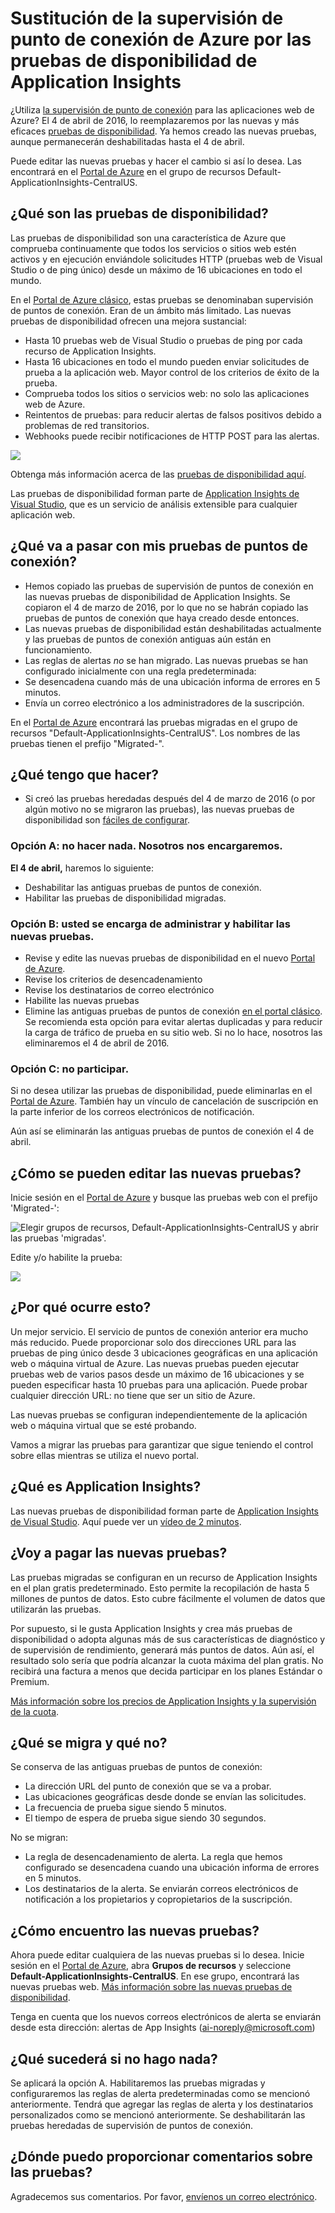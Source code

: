 <properties 
	pageTitle="Migración de la supervisión de punto de conexión de Azure a las pruebas de disponibilidad de Application Insights" 
	description="Hemos transformado las pruebas de supervisión de puntos de conexión de Azure en las nuevas pruebas de disponibilidad de Application Insights. El cambio se realizará el 4 de abril de 2016."
	services="application-insights" 
    documentationCenter=""
	authors="soubhagyadash" 
	manager="douge"/>

<tags 
	ms.service="application-insights" 
	ms.workload="tbd" 
	ms.tgt_pltfrm="ibiza" 
	ms.devlang="na" 
	ms.topic="article" 
	ms.date="03/10/2016" 
	ms.author="awills"/>
 
# Sustitución de la supervisión de punto de conexión de Azure por las pruebas de disponibilidad de Application Insights

¿Utiliza [la supervisión de punto de conexión](https://blogs.msdn.microsoft.com/mast/2013/03/03/windows-azure-portal-update-configure-web-endpoint-status-monitoring-preview/) para las aplicaciones web de Azure? El 4 de abril de 2016, lo reemplazaremos por las nuevas y más eficaces [pruebas de disponibilidad](app-insights-monitor-web-app-availability.md). Ya hemos creado las nuevas pruebas, aunque permanecerán deshabilitadas hasta el 4 de abril.

Puede editar las nuevas pruebas y hacer el cambio si así lo desea. Las encontrará en el [Portal de Azure](https://portal.azure.com) en el grupo de recursos Default-ApplicationInsights-CentralUS.


## ¿Qué son las pruebas de disponibilidad?

Las pruebas de disponibilidad son una característica de Azure que comprueba continuamente que todos los servicios o sitios web estén activos y en ejecución enviándole solicitudes HTTP (pruebas web de Visual Studio o de ping único) desde un máximo de 16 ubicaciones en todo el mundo.

En el [Portal de Azure clásico](https://manage.windowsazure.com), estas pruebas se denominaban supervisión de puntos de conexión. Eran de un ámbito más limitado. Las nuevas pruebas de disponibilidad ofrecen una mejora sustancial:

* Hasta 10 pruebas web de Visual Studio o pruebas de ping por cada recurso de Application Insights. 
* Hasta 16 ubicaciones en todo el mundo pueden enviar solicitudes de prueba a la aplicación web. Mayor control de los criterios de éxito de la prueba. 
* Comprueba todos los sitios o servicios web: no solo las aplicaciones web de Azure.
* Reintentos de pruebas: para reducir alertas de falsos positivos debido a problemas de red transitorios. 
* Webhooks puede recibir notificaciones de HTTP POST para las alertas.

![](./media/app-insights-migrate-azure-endpoint-tests/16-1test.png)

Obtenga más información acerca de las [pruebas de disponibilidad aquí](app-insights-monitor-web-app-availability.md).

Las pruebas de disponibilidad forman parte de [Application Insights de Visual Studio](app-insights-overview.md), que es un servicio de análisis extensible para cualquier aplicación web.



## ¿Qué va a pasar con mis pruebas de puntos de conexión?

* Hemos copiado las pruebas de supervisión de puntos de conexión en las nuevas pruebas de disponibilidad de Application Insights. Se copiaron el 4 de marzo de 2016, por lo que no se habrán copiado las pruebas de puntos de conexión que haya creado desde entonces.
* Las nuevas pruebas de disponibilidad están deshabilitadas actualmente y las pruebas de puntos de conexión antiguas aún están en funcionamiento.
* Las reglas de alertas *no* se han migrado. Las nuevas pruebas se han configurado inicialmente con una regla predeterminada:
 * Se desencadena cuando más de una ubicación informa de errores en 5 minutos.
 * Envía un correo electrónico a los administradores de la suscripción.

En el [Portal de Azure](https://portal.azure.com) encontrará las pruebas migradas en el grupo de recursos "Default-ApplicationInsights-CentralUS". Los nombres de las pruebas tienen el prefijo "Migrated-".

## ¿Qué tengo que hacer?

* Si creó las pruebas heredadas después del 4 de marzo de 2016 (o por algún motivo no se migraron las pruebas), las nuevas pruebas de disponibilidad son [fáciles de configurar](app-insights-monitor-web-app-availability.md).

### Opción A: no hacer nada. Nosotros nos encargaremos.

**El 4 de abril,** haremos lo siguiente:

* Deshabilitar las antiguas pruebas de puntos de conexión.
* Habilitar las pruebas de disponibilidad migradas.

### Opción B: usted se encarga de administrar y habilitar las nuevas pruebas.

* Revise y edite las nuevas pruebas de disponibilidad en el nuevo [Portal de Azure](https://portal.azure.com). 
 * Revise los criterios de desencadenamiento
 * Revise los destinatarios de correo electrónico
* Habilite las nuevas pruebas
* Elimine las antiguas pruebas de puntos de conexión [en el portal clásico](https://manage.windowsazure.com). Se recomienda esta opción para evitar alertas duplicadas y para reducir la carga de tráfico de prueba en su sitio web. Si no lo hace, nosotros las eliminaremos el 4 de abril de 2016.


### Opción C: no participar.

Si no desea utilizar las pruebas de disponibilidad, puede eliminarlas en el [Portal de Azure](https://portal.azure.com). También hay un vínculo de cancelación de suscripción en la parte inferior de los correos electrónicos de notificación.

Aún así se eliminarán las antiguas pruebas de puntos de conexión el 4 de abril.

## ¿Cómo se pueden editar las nuevas pruebas?

Inicie sesión en el [Portal de Azure](https://portal.azure.com) y busque las pruebas web con el prefijo 'Migrated-':

![Elegir grupos de recursos, Default-ApplicationInsights-CentralUS y abrir las pruebas 'migradas'.](./media/app-insights-migrate-azure-endpoint-tests/20.png)

Edite y/o habilite la prueba:

![](./media/app-insights-migrate-azure-endpoint-tests/21.png)


## ¿Por qué ocurre esto?

Un mejor servicio. El servicio de puntos de conexión anterior era mucho más reducido. Puede proporcionar solo dos direcciones URL para las pruebas de ping único desde 3 ubicaciones geográficas en una aplicación web o máquina virtual de Azure. Las nuevas pruebas pueden ejecutar pruebas web de varios pasos desde un máximo de 16 ubicaciones y se pueden especificar hasta 10 pruebas para una aplicación. Puede probar cualquier dirección URL: no tiene que ser un sitio de Azure.

Las nuevas pruebas se configuran independientemente de la aplicación web o máquina virtual que se esté probando.

Vamos a migrar las pruebas para garantizar que sigue teniendo el control sobre ellas mientras se utiliza el nuevo portal.

## ¿Qué es Application Insights?

Las nuevas pruebas de disponibilidad forman parte de [Application Insights de Visual Studio](app-insights-overview.md). Aquí puede ver un [vídeo de 2 minutos](http://go.microsoft.com/fwlink/?LinkID=733921).

## ¿Voy a pagar las nuevas pruebas?

Las pruebas migradas se configuran en un recurso de Application Insights en el plan gratis predeterminado. Esto permite la recopilación de hasta 5 millones de puntos de datos. Esto cubre fácilmente el volumen de datos que utilizarán las pruebas.

Por supuesto, si le gusta Application Insights y crea más pruebas de disponibilidad o adopta algunas más de sus características de diagnóstico y de supervisión de rendimiento, generará más puntos de datos. Aún así, el resultado solo sería que podría alcanzar la cuota máxima del plan gratis. No recibirá una factura a menos que decida participar en los planes Estándar o Premium.

[Más información sobre los precios de Application Insights y la supervisión de la cuota](app-insights-pricing.md).

## ¿Qué se migra y qué no?

Se conserva de las antiguas pruebas de puntos de conexión:

* La dirección URL del punto de conexión que se va a probar.
* Las ubicaciones geográficas desde donde se envían las solicitudes.
* La frecuencia de prueba sigue siendo 5 minutos.
* El tiempo de espera de prueba sigue siendo 30 segundos. 

No se migran:

* La regla de desencadenamiento de alerta. La regla que hemos configurado se desencadena cuando una ubicación informa de errores en 5 minutos.
* Los destinatarios de la alerta. Se enviarán correos electrónicos de notificación a los propietarios y copropietarios de la suscripción. 

## ¿Cómo encuentro las nuevas pruebas?

Ahora puede editar cualquiera de las nuevas pruebas si lo desea. Inicie sesión en el [Portal de Azure](https://portal.azure.com), abra **Grupos de recursos** y seleccione **Default-ApplicationInsights-CentralUS**. En ese grupo, encontrará las nuevas pruebas web. [Más información sobre las nuevas pruebas de disponibilidad](app-insights-monitor-web-app-availability.md).

Tenga en cuenta que los nuevos correos electrónicos de alerta se enviarán desde esta dirección: alertas de App Insights (ai-noreply@microsoft.com)

## ¿Qué sucederá si no hago nada?

Se aplicará la opción A. Habilitaremos las pruebas migradas y configuraremos las reglas de alerta predeterminadas como se mencionó anteriormente. Tendrá que agregar las reglas de alerta y los destinatarios personalizados como se mencionó anteriormente. Se deshabilitarán las pruebas heredadas de supervisión de puntos de conexión.

## ¿Dónde puedo proporcionar comentarios sobre las pruebas? 

Agradecemos sus comentarios. Por favor, [envíenos un correo electrónico](mailto:vsai@microsoft.com).

<!---HONumber=AcomDC_0316_2016-->